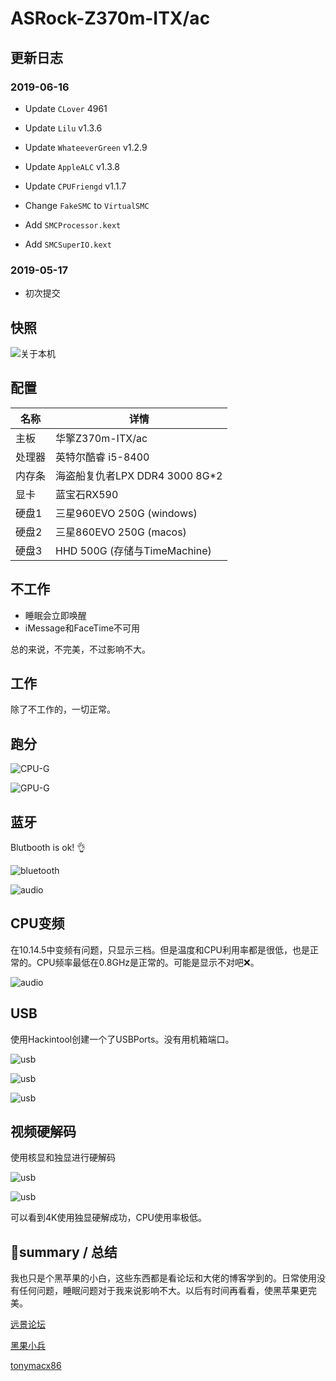 # ASRock-Z370m-ITX/ac



## 更新日志

### 2019-06-16

+ Update `CLover` 4961

+ Update `Lilu` v1.3.6
+ Update `WhateeverGreen` v1.2.9
+ Update `AppleALC` v1.3.8
+ Update `CPUFriengd` v1.1.7
+ Change `FakeSMC` to `VirtualSMC`
+ Add `SMCProcessor.kext`
+ Add `SMCSuperIO.kext`

### 2019-05-17

+ 初次提交 



## 快照

![关于本机](./pic/关于本机.png)



## 配置

| 名称   | 详情                           |
| ------ | ------------------------------ |
| 主板   | 华擎Z370m-ITX/ac               |
| 处理器 | 英特尔酷睿 i5-8400             |
| 内存条 | 海盗船复仇者LPX DDR4 3000 8G*2 |
| 显卡   | 蓝宝石RX590                    |
| 硬盘1  | 三星960EVO 250G (windows)      |
| 硬盘2  | 三星860EVO 250G (macos)        |
| 硬盘3  | HHD 500G (存储与TimeMachine)   |



## 不工作

+ 睡眠会立即唤醒
+ iMessage和FaceTime不可用

总的来说，不完美，不过影响不大。



## 工作

除了不工作的，一切正常。



## 跑分

![CPU-G](./pic/CPU.png)



![GPU-G](./pic/GPU.png)



## 蓝牙

Blutbooth is ok! 👌

![bluetooth](./pic/bluetooth.png)

![audio](./pic/audio.png)



## CPU变频

在10.14.5中变频有问题，只显示三档。但是温度和CPU利用率都是很低，也是正常的。CPU频率最低在0.8GHz是正常的。可能是显示不对吧❌。

![audio](./pic/cpu变频.png)



## USB

使用Hackintool创建一个了USBPorts。没有用机箱端口。

![usb](./pic/USBPort.png)

![usb](./pic/USB2.png)

![usb](./pic/USB3.png)



## 视频硬解码

使用核显和独显进行硬解码

![usb](./pic/video.png)

![usb](./pic/test.png)

可以看到4K使用独显硬解成功，CPU使用率极低。



## 🍎summary / 总结

我也只是个黑苹果的小白，这些东西都是看论坛和大佬的博客学到的。日常使用没有任何问题，睡眠问题对于我来说影响不大。以后有时间再看看，使黑苹果更完美。



[远景论坛](<http://bbs.pcbeta.com/forum-559-1.html>)

[黑果小兵](<https://blog.daliansky.net/>)

[tonymacx86](<https://www.tonymacx86.com/>)
